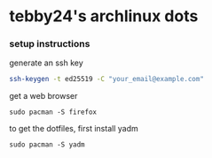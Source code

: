 # tebby24's archlinux dots

### setup instructions

generate an ssh key
```bash
ssh-keygen -t ed25519 -C "your_email@example.com"
```

get a web browser
```shell
sudo pacman -S firefox
```

to get the dotfiles, first install yadm
```shell
sudo pacman -S yadm
```

